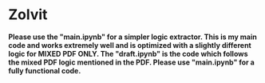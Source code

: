 # Zolvit

**Please use the "main.ipynb" for a simpler logic extractor. This is my main code and works extremely well and is optimized with a slightly different logic for MIXED PDF ONLY. The "draft.ipynb" is the code which follows the mixed PDF logic mentioned in the PDF. Please use "main.ipynb" for a fully functional code.**

